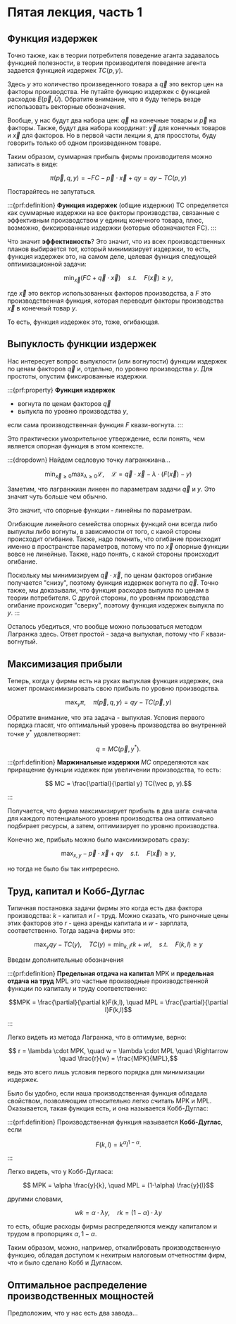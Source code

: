 # Пятая лекция, часть 1

## Функция издержек

Точно также, как в теории потребителя поведение аганта задавалось функцией полезности, в теории производителя поведение агента задается функцией издержек $TC(p, y)$.

Здесь $y$ это количество произведенного товара а $\vec q$ это вектор цен на факторы производства. Не путайте функцию издержек с функцией расходов $E(\vec p, \bar U)$. Обратите внимание, что я буду теперь везде использовать векторные обозначения.

Вообще, у нас будут два набора цен: $\vec q$ на конечные товары и $\vec p$ на факторы. Также, будут два набора координат: $\vec y$ для конечных товаров и $\vec x$ для факторов. Но в первой части лекции я, для просстоты, буду говорить только об одном произведенном товаре.

Таким образом, суммарная прибыль фирмы производителя можно записать в виде:

$$ \pi(\vec p, q, y) = - FC - \vec p \cdot \vec x + q y = q y - TC(p, y)$$

Постарайтесь не запутаться.

:::{prf:definition}
**Функция издержек** (общие издержки) TC определяется как суммарные издержки на все факторы производства, связанные с эффективным производством $y$ единиц конечного товара, плюс, возможно, фиксированные издержки (которые обозначаются FC).
:::

Что значит **эффективность**? Это значит, что из всех производственных планов выбирается тот, который минимизирует издержки, то есть, функция издержек это, на самом деле, целевая функция следующей оптимизационной задачи:

$$ \min_{\vec x} ( FC + \vec q \cdot \vec x ) \quad s.t. \quad F(\vec x) \geqslant y,$$

где $\vec x$ это вектор использованных факторов производства, а $F$ это производственная функция, которая переводит факторы производства $\vec x$ в конечный товар $y$.

То есть, функция издержек это, тоже, огибающая. 

## Выпуклость функции издержек

Нас интересует вопрос выпуклости (или вогнутости) функции издержек по ценам факторов $\vec q$ и, отдельно, по уровню производства $y$. Для простоты, опустим фиксированные издержки.

:::{prf:property}
**Функция издержек** 
- вогнута по ценам факторов $\vec q$
- выпукла по уровню производства $y$,

если сама производственная функция $F$ квази-вогнута.
:::

Это практически умозрительное утверждение, если понять, чем является опорная функция в этом контексте. 

:::{dropdown} Найдем седловую точку лагранжиана...

$$ \min_{\vec x \geqslant 0} \max_{\lambda \geqslant 0} \mathcal{L}, \quad \mathcal{L} = \vec q \cdot \vec x - \lambda \cdot (F(\vec x) - y)$$

Заметим, что лагранжиан линеен по параметрам задачи $\vec q$ и $y$. Это значит чуть больше чем обычно. 

Это значит, что опорные функции - линейны по параметрам.

Огибающие линейного семейства опорных функций они всегда либо выпуклы либо вогнуты, в зависимости от того, с какой стороны происходит огибание. Также, надо помнить, что огибание происходит именно в пространстве параметров, потому что по $\vec x$ опорные функции вовсе не линейные. Также, надо понять, с какой стороны происходит огибание.

Поскольку мы минимизируем $\vec q \cdot \vec x$, по ценам факторов огибание получается "снизу", поэтому функция издержек вогнута по $\vec q$. Точно также, мы доказывали, что функция расходов выпукла по ценам в теории потребителя. С другой стороны, по уровням производства огибание происходит "сверху", поэтому функция издержек выпукла по $y$.
:::

Осталось убедиться, что вообще можно пользоваться методом Лагранжа здесь. Ответ простой - задача выпуклая, потому что $F$ квази-вогнутый.

## Максимизация прибыли

Теперь, когда у фирмы есть на руках выпуклая функция издержек, она может промаксимизировать свою прибыль по уровню производства.

$$ \max_{y} \pi, \quad \pi(\vec p, q, y) = q y - TC(\vec p, y)$$

Обратите внимание, что эта задача - выпуклая. Условия первого порядка гласят, что оптимальный уровень производства во внутренней точке $y^{\ast}$ удовлетворяет:

$$ q = MC(\vec p, y^{\ast}).$$

:::{prf:definition}
**Маржинальные издержки** $MC$ определяются как приращение функции издежек при увеличении производства, то есть: 

$$ MC = \frac{\partial}{\partial y} TC(\vec p, y).$$

:::

Получается, что фирма максимизирует прибыль в два шага: сначала для каждого потенциального уровня производства она оптимально подбирает ресурсы, а затем, оптимизирует по уровню производства. 

Конечно же, прибыль можно было максимизировать сразу:

$$ \max_{x,y} - \vec p \cdot \vec x + q y \quad s.t. \quad F(\vec x)  \geqslant y,$$

но тогда не было бы так интрересно.

## Труд, капитал и Кобб-Дуглас

Типичная постановка задачи фирмы это когда есть два фактора производства: $k$ - капитал и $l$ - труд. Можно сказать, что рыночные цены этих факторов это $r$ - цена аренды капитала и $w$ - зарплата, соответственно. Тогда задача фирмы это:

$$ \max_y q y - TC(y), \quad TC(y) = \min_{k,l} rk + wl, \quad s.t. \quad F(k,l) \geqslant y$$

Введем дополнительные обозначения

:::{prf:definition}
**Предельная отдача на капитал** MPK и **предельная отдача на труд** MPL это частные производные производственной функции по капиталу и труду соответственно:

$$MPK = \frac{\partial}{\partial k}F(k,l), \quad MPL = \frac{\partial}{\partial l}F(k,l)$$

:::

Легко видеть из метода Лагранжа, что в оптимуме, верно:

$$ r = \lambda \cdot MPK, \quad w = \lambda \cdot MPL \quad \Rightarrow \quad \frac{r}{w} = \frac{MPK}{MPL},$$

ведь это всего лишь условия первого порядка для минимизации издержек. 

Было бы удобно, если наша производственная функция обладала свойством, позволяющим относительно легко считать MPK и MPL. Оказывается, такая функция есть, и она называется Кобб-Дуглас:

:::{prf:definition}
Производственная функция называется **Кобб-Дуглас**, если 

$$ F(k,l) = k^{\alpha} l^{1-\alpha}.$$

:::

Легко видеть, что у Кобб-Дугласа:

$$ MPK = \alpha \frac{y}{k}, \quad  MPL = (1-\alpha) \frac{y}{l}$$

другими словами,

$$ w k = \alpha \cdot \lambda y, \quad r k = (1-\alpha) \cdot \lambda y$$

то есть, общие расходы фирмы распределяются между капиталом и трудом в пропорциях $\alpha, 1- \alpha$. 

Таким образом, можно, например, откалибровать производственную функцию, обладая доступом к нехитрым налоговым отчетностям фирм, что и было сделано Кобб и Дугласом.

## Оптимальное распределение производственных мощностей

Предположим, что у нас есть два завода...